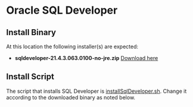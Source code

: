 # Oracle SQL Developer

## Install Binary
At this location the following installer(s) are expected:
+ **sqldeveloper-21.4.3.063.0100-no-jre.zip** [Download here](https://www.oracle.com/tools/downloads/sqldev-downloads.html)

## Install Script
The script that installs SQL Developer is [installSqlDeveloper.sh](../../../../commonScripts/oracle/db/sqldev/installSqlDeveloper.sh). Change it according to the downloaded binary as noted below.


